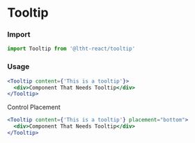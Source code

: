 # Tooltip

<!-- STORY -->

### Import

```js
import Tooltip from '@ltht-react/tooltip'
```

### Usage

```jsx
<Tooltip content={'This is a tooltip'}>
  <div>Component That Needs Tooltip</div>
</Tooltip>
```

Control Placement

```jsx
<Tooltip content={'This is a tooltip'} placement="bottom">
  <div>Component That Needs Tooltip</div>
</Tooltip>
```
